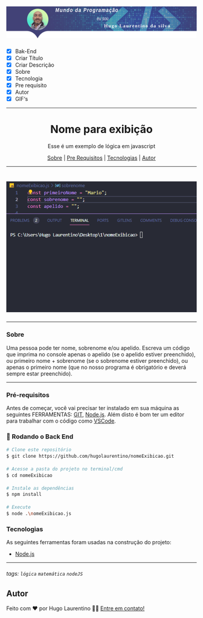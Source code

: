 <h1 align="center">
  <img alt="Logo" title="#Logo" src="./assets/logo-hugo.png" />
</h1>

- [x] Bak-End
- [x] Criar Título
- [x] Criar Descrição
- [x] Sobre
- [x] Tecnologia
- [x] Pre requisito
- [x] Autor
- [x] GIF‘s

---
<h1 align='center'>Nome para exibição</h1>

<p align='center'>Esse é um exemplo de lógica em javascript</p>
<p align='center'>

</p>

<p align='center'>
 <a href='#sobre'>Sobre</a> |
 <a href='#pré-requisitos'>Pre Requisitos</a> |
 <a href='#tecnologias'>Tecnologias</a> |
 <a href='#autor'>Autor</a>
</p>

---
<h1 align='center'>
 <img alt='Readme' title='Readme' src='./assets/execucao.gif' />
</h1>

---

### Sobre

  <p align= 'justify'>
  
Uma pessoa pode ter nome, sobrenome e/ou apelido. Escreva um código que imprima no console apenas o apelido (se o apelido estiver preenchido), ou primeiro nome + sobrenome (se o sobrenome estiver preenchido), ou apenas o primeiro nome (que no nosso programa é obrigatório e deverá sempre estar preenchido).

</p>

---

### Pré-requisitos

Antes de começar, você vai precisar ter instalado em sua máquina as seguintes FERRAMENTAS: [GIT](https://git-scm.com/), [Node.js](https://nodejs.org/en/download).
Além disto é bom ter um editor para trabalhar com o código como [VSCode](https://code.visualstudio.com/download).

### 🎲 Rodando o Back End

```bash
# Clone este repositório
$ git clone https://github.com/hugolaurentino/nomeExibicao.git

# Acesse a pasta do projeto no terminal/cmd
$ cd nomeExibicao

# Instale as dependências
$ npm install

# Execute 
$ node .\nomeExibicao.js

```
### Tecnologias

As seguintes ferramentas foram usadas na construção do projeto:

- [Node.js][nodejs]

---
###### tags: `lógica` `matemática` `nodeJS`
## Autor
Feito com ❤️ por Hugo Laurentino 👋🏽 [Entre em contato!](https://www.linkedin.com/in/hugo-laurentino-silva/)

[nodejs]: https://nodejs.org/
